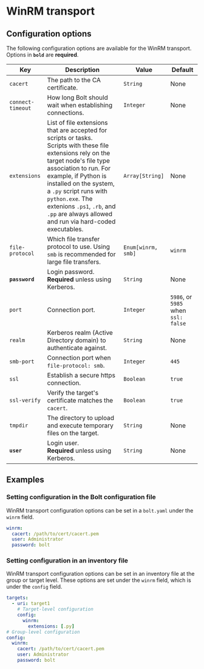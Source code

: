 # WinRM transport

## Configuration options

The following configuration options are available for the WinRM transport. Options in **`bold`** are **required**.

| **Key** | **Description** | **Value** | **Default** |
| ------- | --------------- | --------- | ----------- |
| `cacert` | The path to the CA certificate. | `String` | None |
| `connect-timeout` | How long Bolt should wait when establishing connections. | `Integer` | None |
| `extensions` | List of file extensions that are accepted for scripts or tasks.<br>Scripts with these file extensions rely on the target node's file type association to run. For example, if Python is installed on the system, a `.py` script runs with `python.exe`. The extenions `.ps1`, `.rb`, and `.pp` are always allowed and run via hard-coded executables. | `Array[String]` | None |
| `file-protocol` | Which file transfer protocol to use. Using `smb` is recommended for large file transfers. | `Enum[winrm, smb]` | `winrm` |
| **`password`** | Login password.<br>**Required** unless using Kerberos. | `String` | None |
| `port` | Connection port. | `Integer` | `5986`, or `5985` when `ssl: false` |
| `realm` | Kerberos realm (Active Directory domain) to authenticate against. | `String` | None |
| `smb-port` | Connection port when `file-protocol: smb`. | `Integer` | `445` |
| `ssl` | Establish a secure https connection. | `Boolean` | `true` |
| `ssl-verify` | Verify the target's certificate matches the `cacert`. | `Boolean` | `true` |
| `tmpdir` | The directory to upload and execute temporary files on the target. | `String` | None |
| **`user`** | Login user.<br>**Required** unless using Kerberos. | `String` | None |

## Examples

### Setting configuration in the Bolt configuration file

WinRM transport configuration options can be set in a `bolt.yaml` under the `winrm` field.

```yaml
winrm:
  cacert: /path/to/cert/cacert.pem
  user: Administrator
  password: bolt
```

### Setting configuration in an inventory file

WinRM transport configuration options can be set in an inventory file at the group or target level. These options are set under the `winrm` field, which is under the `config` field.

```yaml
targets:
  - uri: target1
    # Target-level configuration
    config:
      winrm:
        extensions: [.py]
# Group-level configuration
config:
  winrm:
    cacert: /path/to/cert/cacert.pem
    user: Administrator
    password: bolt
```